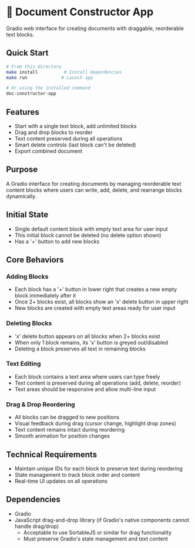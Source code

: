 # 📝 Document Constructor App

Gradio web interface for creating documents with draggable, reorderable text blocks.

## Quick Start

```bash
# From this directory
make install          # Install dependencies
make run             # Launch app

# Or using the installed command
doc-constructor-app
```

## Features

- Start with a single text block, add unlimited blocks
- Drag and drop blocks to reorder
- Text content preserved during all operations
- Smart delete controls (last block can't be deleted)
- Export combined document

## Purpose

A Gradio interface for creating documents by managing reorderable text content blocks where users can write, add, delete, and rearrange blocks dynamically.

## Initial State

- Single default content block with empty text area for user input
- This initial block cannot be deleted (no delete option shown)
- Has a '+' button to add new blocks

## Core Behaviors

### Adding Blocks

- Each block has a '+' button in lower right that creates a new empty block immediately after it
- Once 2+ blocks exist, all blocks show an 'x' delete button in upper right
- New blocks are created with empty text areas ready for user input

### Deleting Blocks

- 'x' delete button appears on all blocks when 2+ blocks exist
- When only 1 block remains, its 'x' button is greyed out/disabled
- Deleting a block preserves all text in remaining blocks

### Text Editing

- Each block contains a text area where users can type freely
- Text content is preserved during all operations (add, delete, reorder)
- Text areas should be responsive and allow multi-line input

### Drag & Drop Reordering

- All blocks can be dragged to new positions
- Visual feedback during drag (cursor change, highlight drop zones)
- Text content remains intact during reordering
- Smooth animation for position changes

## Technical Requirements

- Maintain unique IDs for each block to preserve text during reordering
- State management to track block order and content
- Real-time UI updates on all operations

## Dependencies

- Gradio
- JavaScript drag-and-drop library (if Gradio's native components cannot handle drag/drop)
  - Acceptable to use SortableJS or similar for drag functionality
  - Must preserve Gradio's state management and text content
